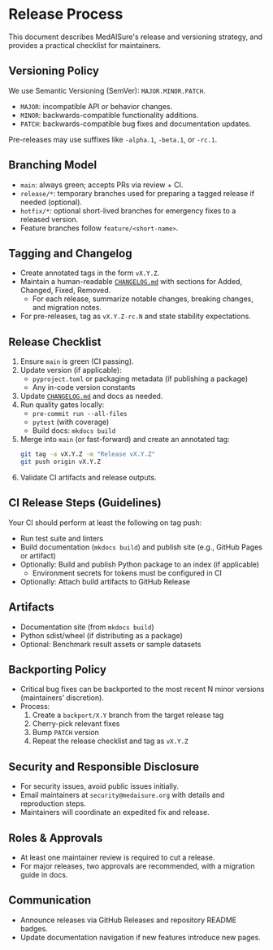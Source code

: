# Release Process

This document describes MedAISure's release and versioning strategy, and provides a practical checklist for maintainers.

## Versioning Policy

We use Semantic Versioning (SemVer): `MAJOR.MINOR.PATCH`.

- `MAJOR`: incompatible API or behavior changes.
- `MINOR`: backwards-compatible functionality additions.
- `PATCH`: backwards-compatible bug fixes and documentation updates.

Pre-releases may use suffixes like `-alpha.1`, `-beta.1`, or `-rc.1`.

## Branching Model

- `main`: always green; accepts PRs via review + CI.
- `release/*`: temporary branches used for preparing a tagged release if needed (optional).
- `hotfix/*`: optional short-lived branches for emergency fixes to a released version.
- Feature branches follow `feature/<short-name>`.

## Tagging and Changelog

- Create annotated tags in the form `vX.Y.Z`.
- Maintain a human-readable [`CHANGELOG.md`](../CHANGELOG.md) with sections for Added, Changed, Fixed, Removed.
  - For each release, summarize notable changes, breaking changes, and migration notes.
- For pre-releases, tag as `vX.Y.Z-rc.N` and state stability expectations.

## Release Checklist

1. Ensure `main` is green (CI passing).
2. Update version (if applicable):
   - `pyproject.toml` or packaging metadata (if publishing a package)
   - Any in-code version constants
3. Update [`CHANGELOG.md`](../CHANGELOG.md) and docs as needed.
4. Run quality gates locally:
   - `pre-commit run --all-files`
   - `pytest` (with coverage)
   - Build docs: `mkdocs build`
5. Merge into `main` (or fast-forward) and create an annotated tag:
   ```bash
   git tag -a vX.Y.Z -m "Release vX.Y.Z"
   git push origin vX.Y.Z
   ```
6. Validate CI artifacts and release outputs.

## CI Release Steps (Guidelines)

Your CI should perform at least the following on tag push:

- Run test suite and linters
- Build documentation (`mkdocs build`) and publish site (e.g., GitHub Pages or artifact)
- Optionally: Build and publish Python package to an index (if applicable)
  - Environment secrets for tokens must be configured in CI
- Optionally: Attach build artifacts to GitHub Release

## Artifacts

- Documentation site (from `mkdocs build`)
- Python sdist/wheel (if distributing as a package)
- Optional: Benchmark result assets or sample datasets

## Backporting Policy

- Critical bug fixes can be backported to the most recent N minor versions (maintainers’ discretion).
- Process:
  1. Create a `backport/X.Y` branch from the target release tag
  2. Cherry-pick relevant fixes
  3. Bump `PATCH` version
  4. Repeat the release checklist and tag as `vX.Y.Z`

## Security and Responsible Disclosure

- For security issues, avoid public issues initially.
- Email maintainers at `security@medaisure.org` with details and reproduction steps.
- Maintainers will coordinate an expedited fix and release.

## Roles & Approvals

- At least one maintainer review is required to cut a release.
- For major releases, two approvals are recommended, with a migration guide in docs.

## Communication

- Announce releases via GitHub Releases and repository README badges.
- Update documentation navigation if new features introduce new pages.
